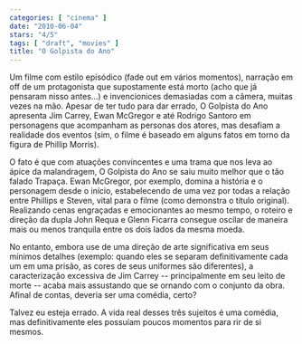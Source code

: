 ```yaml
---
categories: [ "cinema" ]
date: "2010-06-04"
stars: "4/5"
tags: [ "draft", "movies" ]
title: "O Golpista do Ano"
---
```

Um filme com estilo episódico (fade out em vários momentos), narração
em off de um protagonista que supostamente está morto (acho que já
pensaram nisso antes...) e invencionices demasiadas com a câmera,
muitas vezes na mão. Apesar de ter tudo para dar errado, O Golpista
do Ano apresenta Jim Carrey, Ewan McGregor e até Rodrigo Santoro
em personagens que acompanham as personas dos atores, mas desafiam a
realidade dos eventos (sim, o filme é baseado em alguns fatos em torno
da figura de Phillip Morris).

O fato é que com atuações convincentes e uma trama que nos leva ao
ápice da malandragem, O Golpista do Ano se saiu muito melhor que o
tão falado Trapaça. Ewan McGregor, por exemplo, domina a história e o
personagem desde o início, estabelecendo de uma vez por todas a relação
entre Phillips e Steven, vital para o filme (como demonstra o título
original). Realizando cenas engraçadas e emocionantes ao mesmo tempo,
o roteiro e direção da dupla John Requa e Glenn Ficarra consegue oscilar
de maneira mais ou menos tranquila entre os dois lados da mesma moeda.

No entanto, embora use de uma direção de arte significativa em seus
mínimos detalhes (exemplo: quando eles se separam definitivamente
cada um em uma prisão, as cores de seus uniformes são diferentes),
a caracterização excessiva de Jim Carrey -- principalmente em seu
leito de morte -- acaba mais assustando que se ornando com o conjunto
da obra. Afinal de contas, deveria ser uma comédia, certo?

Talvez eu esteja errado. A vida real desses três sujeitos é uma
comédia, mas definitivamente eles possuíam poucos momentos para rir
de si mesmos.
